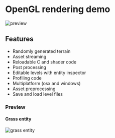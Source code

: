 # OpenGL rendering demo

![preview](https://cldup.com/fvXXc3dBg3-3000x3000.png)

## Features

- Randomly generated terrain
- Asset streaming
- Reloadable C and shader code
- Post processing
- Editable levels with entity inspector
- Profiling code
- Multiplatform (osx and windows)
- Asset preprocessing
- Save and load level files

### Preview

#### Grass entity

![grass entity](https://cldup.com/496DX0SkCd.gif)


